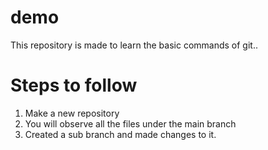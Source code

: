 # demo
This repository is made to learn the basic commands of git..
# Steps to follow
 1. Make a new repository
 2. You will observe all the files under the main branch
 3. Created a sub branch and made changes to it.
 

